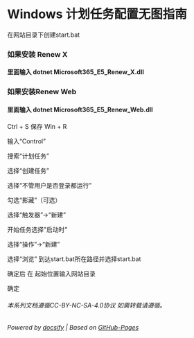 # Windows 计划任务配置无图指南

在网站目录下创建start.bat


### 如果安装 Renew X

#### 里面输入 dotnet Microsoft365_E5_Renew_X.dll

### 如果安装Renew Web

#### 里面输入 dotnet Microsoft365_E5_Renew_Web.dll

Ctrl + S 保存
Win + R

输入“Control”

搜索“计划任务”

选择“创建任务”

选择“不管用户是否登录都运行”

勾选“影藏”（可选）

选择“触发器”->“新建”

开始任务选择"启动时"

选择“操作”->“新建”

选择“浏览” 到达start.bat所在路径并选择start.bat

确定后 在 起始位置输入网站目录

确定



###### 本系列文档遵循CC-BY-NC-SA-4.0协议 如需转载请遵循。

###### Powered by [docsify](https://docsify.js.org/#/zh-cn/) | Based on [GitHub-Pages](https://github.com/leeskyler-top/Microsoft365-E5Developer-Renew-Web-Docs/)



